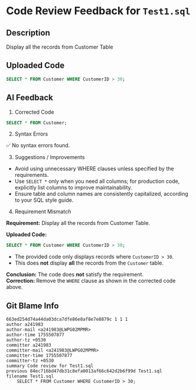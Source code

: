 # Code Review Feedback for `Test1.sql`

## Description
Display all the records from Customer Table

## Uploaded Code
```sql
SELECT * FROM Customer WHERE CustomerID > 30;

```

## AI Feedback
1. Corrected Code

```sql
SELECT * FROM Customer;
```

2. Syntax Errors

✅ No syntax errors found.

3. Suggestions / Improvements

- Avoid using unnecessary WHERE clauses unless specified by the requirements.
- Use `SELECT *` only when you need all columns; for production code, explicitly list columns to improve maintainability.
- Ensure table and column names are consistently capitalized, according to your SQL style guide.

4. Requirement Mismatch

**Requirement:** Display all the records from Customer Table.

**Uploaded Code:**  
```sql
SELECT * FROM Customer WHERE CustomerID > 30;
```
- The provided code only displays records where `CustomerID > 30`.  
- This does **not** display **all** the records from the `Customer` table.

**Conclusion:** The code does **not** satisfy the requirement.  
**Correction:** Remove the `WHERE` clause as shown in the corrected code above.

## Git Blame Info
```
663ed254d74a44da03dca7dfe86e8af8e7e8879c 1 1 1
author a241983
author-mail <a241983@LWPG02MPMR>
author-time 1755507877
author-tz +0530
committer a241983
committer-mail <a241983@LWPG02MPMR>
committer-time 1755507877
committer-tz +0530
summary Code review for Test1.sql
previous 84ec716bd47db31c8efa0013af66c642d2b6f99d Test1.sql
filename Test1.sql
	SELECT * FROM Customer WHERE CustomerID > 30;
```
